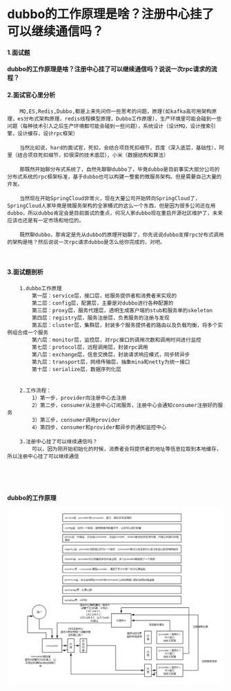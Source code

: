 # dubbo的工作原理是啥？注册中心挂了可以继续通信吗？



#### 1.面试题

​	**dubbo的工作原理是啥？注册中心挂了可以继续通信吗？说说一次rpc请求的流程？**



#### 2.面试官心里分析

```
	MQ,ES,Redis,Dubbo,都是上来先问你一些思考的问题，原理(如kafka高可用架构原理，es分布式架构原理，redis线程模型原理，Dubbo工作原理)，生产环境里可能会碰到一些问题（每种技术引入之后生产环境都可能会碰到一些问题），系统设计（设计MQ，设计搜索引擎，设计缓存，设计rpc框架）
	
	当然比如说，hard的面试官，死扣，会结合项目死扣细节，百度（深入底层，基础性），阿里（结合项目死扣细节，扣很深的技术底层），小米（数据结构和算法）
	
	那既然开始聊分布式系统了，自然先聊聊dubbo了，毕竟dubbo是目前事实大部分公司的分布式系统的rpc框架标准，基于dubbo也可以构建一整套的微服务架构。但是需要自己大量的开发。
	
	当然现在开始SpringCloud非常火，现在大量公司开始转向SpringCloud了，SpringCloud人家毕竟是微服务架构的全家桶式的这么一个东西，但是因为很多公司还在用dubbo，所以dubbo肯定会是目前面试的重点，何况人家dubbo现在重启开源社区维护了，未来应该也还是有一定市场和地位的。
	
	既然聊dubbo，那肯定是先从dubbo的原理开始聊了，你先说说dubbo支撑rpc分布式调用的架构是啥？然后说说一次rpc请求dubbo是怎么给你完成的，对吧。
	
	
```



#### 3.面试题剖析

```
	1.dubbo工作原理
		第一层：service层，接口层，给服务提供者和消费者来实现的
        第二层：config层，配置层，主要是对dubbo进行各种配置的
        第三层：proxy层，服务代理层，透明生成客户端的stub和服务单的skeleton
        第四层：registry层，服务注册层，负责服务的注册与发现
        第五层：cluster层，集群层，封装多个服务提供者的路由以及负载均衡，将多个实例组合成一个服务
        第六层：monitor层，监控层，对rpc接口的调用次数和调用时间进行监控
        第七层：protocol层，远程调用层，封装rpc调用
        第八层：exchange层，信息交换层，封装请求响应模式，同步转异步
        第九层：transport层，网络传输层，抽象mina和netty为统一接口
        第十层：serialize层，数据序列化层
        
        
    2.工作流程：
    	1）第一步，provider向注册中心去注册
        2）第二步，consumer从注册中心订阅服务，注册中心会通知consumer注册好的服务
        3）第三步，consumer调用provider
        4）第四步，consumer和provider都异步的通知监控中心
        
    3.注册中心挂了可以继续通信吗？
    	可以，因为刚开始初始化的时候，消费者会将提供者的地址等信息拉取到本地缓存，所以注册中心挂了可以继续通信
    	

    
    
```



**dubbo的工作原理**

![1625420431621](../../../../.vuepress/public/images/1625420431621.png)

























































